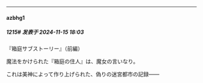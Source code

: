 ﻿
*****

####  azbhg1  
##### 1215#       发表于 2024-11-15 18:03

『箱庭サブストーリー』（前編）

魔法をかけられた『箱庭の住人』は、魔女の言いなり。

これは美神によって作り上げられた、偽りの迷宮都市の記録――

